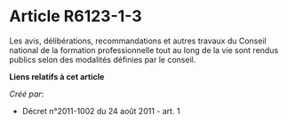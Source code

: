 # Article R6123-1-3

Les avis, délibérations, recommandations et autres travaux du Conseil national de la formation professionnelle tout au long
de la vie sont rendus publics selon des modalités définies par le conseil.

**Liens relatifs à cet article**

_Créé par_:

  - Décret n°2011-1002 du 24 août 2011 - art. 1
